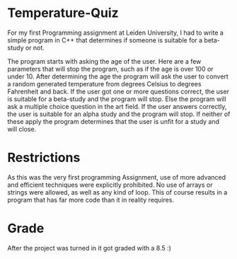 # Temperature-Quiz
For my first Programming assignment at Leiden University, I had to write a simple program in C++ that determines if someone is suitable for a beta-study or not.

The program starts with asking the age of the user. Here are a few parameters that will stop the program, such as if the age is over 100 or under 10. After determining the age the program will ask the user to convert a random generated temperature from degrees Celsius to degrees Fahrenheit and back. If the user got one or more questions correct, the user is suitable for a beta-study and the program will stop. Else the program will ask a multiple choice question in the art field. If the user answers correctly, the user is suitable for an alpha study and the program will stop. If neither of these apply the program determines that the user is unfit for a study and will close.

# Restrictions
As this was the very first programming Assignment, use of more advanced and efficient techniques were explicitly prohibited. No use of arrays or strings were allowed, as well as any kind of loop. This of course results in a program that has far more code than it in reality requires.

# Grade
After the project was turned in it got graded with a 8.5 :)
